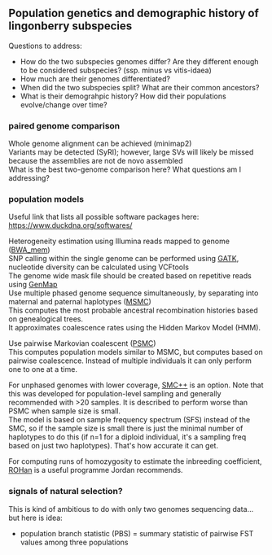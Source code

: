 ## Population genetics and demographic history of lingonberry subspecies 
Questions to address:
* How do the two subspecies genomes differ? Are they different enough to be considered subspecies? (ssp. minus vs vitis-idaea) 
* How much are their genomes differentiated? 
* When did the two subspecies split? What are their common ancestors? 
* What is their demograhpic history? How did their populations evolve/change over time?

### paired genome comparison ### 
Whole genome alignment can be achieved (minimap2) \
Variants may be detected (SyRI); however, large SVs will likely be missed because the assemblies are not de novo assembled \
What is the best two-genome comparison here? What questions am I addressing? 

### population models ### 
Useful link that lists all possible software packages here: https://www.duckdna.org/softwares/

Heterogeneity estimation using Illumina reads mapped to genome ([BWA_mem](https://github.com/lh3/bwa)) \
SNP calling within the single genome can be performed using [GATK](https://github.com/broadinstitute/gatk/blob/master/README.md), nucleotide diversity can be calculated using VCFtools \
The genome wide mask file should be created based on repetitive reads using [GenMap](https://github.com/cpockrandt/genmap) \
Use multiple phased genome sequence simultaneously, by separating into maternal and paternal haplotypes ([MSMC](http://www.github.com/stschiff/msmc-tools)) \
This computes the most probable ancestral recombination histories based on genealogical trees. \
It approximates coalescence rates using the Hidden Markov Model (HMM). 

Use pairwise Markovian coalescent ([PSMC](https://github.com/lh3/psmc)) \
This computes population models similar to MSMC, but computes based on pairwise coalescence. Instead of multiple individuals it can only perform one to one at a time.

For unphased genomes with lower coverage, [SMC++](https://github.com/popgenmethods/smcpp) is an option. Note that this was developed for population-level sampling and generally recommended with >20 samples. It is described to perform worse than PSMC when sample size is small. \
The model is based on sample frequency spectrum (SFS) instead of the SMC, so if the sample size is small there is just the minimal number of haplotypes to do this (if n=1 for a diploid individual, it's a sampling freq based on just two haplotypes). That's how accurate it can get. 

For computing runs of homozygosity to estimate the inbreeding coefficient, [ROHan](https://github.com/grenaud/ROHan) is a useful programme Jordan recommends.


### signals of natural selection? ### 
This is kind of ambitious to do with only two genomes sequencing data... but here is idea: 
* population branch statistic (PBS) = summary statistic of pairwise FST values among three populations

